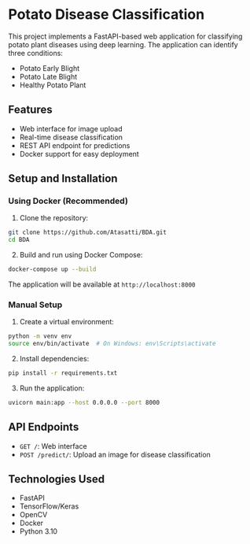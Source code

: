 # Potato Disease Classification

This project implements a FastAPI-based web application for classifying potato plant diseases using deep learning. The application can identify three conditions:
- Potato Early Blight
- Potato Late Blight
- Healthy Potato Plant

## Features
- Web interface for image upload
- Real-time disease classification
- REST API endpoint for predictions
- Docker support for easy deployment

## Setup and Installation

### Using Docker (Recommended)
1. Clone the repository:
```bash
git clone https://github.com/Atasatti/BDA.git
cd BDA
```

2. Build and run using Docker Compose:
```bash
docker-compose up --build
```

The application will be available at `http://localhost:8000`

### Manual Setup
1. Create a virtual environment:
```bash
python -m venv env
source env/bin/activate  # On Windows: env\Scripts\activate
```

2. Install dependencies:
```bash
pip install -r requirements.txt
```

3. Run the application:
```bash
uvicorn main:app --host 0.0.0.0 --port 8000
```

## API Endpoints
- `GET /`: Web interface
- `POST /predict/`: Upload an image for disease classification

## Technologies Used
- FastAPI
- TensorFlow/Keras
- OpenCV
- Docker
- Python 3.10 
